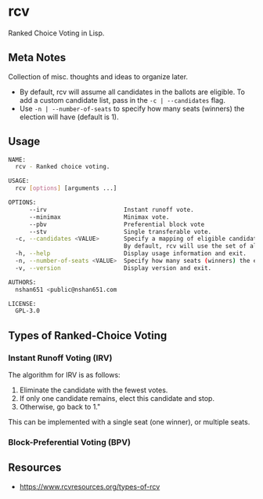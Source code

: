 # rcv

Ranked Choice Voting in Lisp.

## Meta Notes

Collection of misc. thoughts and ideas to organize later.

- By default, rcv will assume all candidates in the ballots are eligible. To add a custom candidate list, pass in the `-c | --candidates` flag.
- Use `-n | --number-of-seats` to specify how many seats (winners) the election will have (default is 1).

## Usage

```sh
NAME:
  rcv - Ranked choice voting.

USAGE:
  rcv [options] [arguments ...]

OPTIONS:
      --irv                      Instant runoff vote.
      --minimax                  Minimax vote.
      --pbv                      Preferential block vote
      --stv                      Single transferable vote.
  -c, --candidates <VALUE>       Specify a mapping of eligible candidates and their affiliated parties.
                                 By default, rcv will use the set of all candidates in the ballot.
  -h, --help                     Display usage information and exit.
  -n, --number-of-seats <VALUE>  Specify how many seats (winners) the election will have. [default: 1]
  -v, --version                  Display version and exit.

AUTHORS:
  nshan651 <public@nshan651.com

LICENSE:
  GPL-3.0
```

## Types of Ranked-Choice Voting

### Instant Runoff Voting (IRV)

The algorithm for IRV is as follows:

1. Eliminate the candidate with the fewest votes.
2. If only one candidate remains, elect this candidate and stop.
3. Otherwise, go back to 1."

This can be implemented with a single seat (one winner), or multiple seats.

### Block-Preferential Voting (BPV)

## Resources

- https://www.rcvresources.org/types-of-rcv
